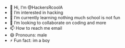- 👋 Hi, I’m @HackersRcoolA
- 👀 I’m interested in hacking
- 🌱 I’m currently learning nothing much school is not fun
- 💞️ I’m looking to collaborate on coding and more
- 📫 How to reach me email
- 😄 Pronouns: male
- ⚡ Fun fact: im a boy

<!---
HackersRcoolA/HackersRcoolA is a ✨ special ✨ repository because its `README.md` (this file) appears on your GitHub profile.
You can click the Preview link to take a look at your changes.
--->
